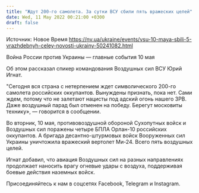 ```yaml
---
title: "Ждут 200-го самолета. За сутки ВСУ сбили пять вражеских целей"
date: Wed, 11 May 2022 00:21:00 +0300
draft: false
---
```

Источник: Новое Время https://nv.ua/ukraine/events/vsu-10-maya-sbili-5-vrazhdebnyh-celey-novosti-ukrainy-50241082.html


Война России против Украины — главные события 10 мая

Об этом рассказал спикер командования Воздушных сил ВСУ Юрий Игнат.

"Сегодня вся страна с нетерпением ждет символического 200-го самолета российских оккупантов. Вынуждены признать, пока нет. Сами ждем, потому что не залетают нацисты под адский огонь нашего ЗРВ. Даже воздушный парад был отменен на победу. Берегут московиты технику», — говорится в сообщении.

Во вторник, 10 мая, противовоздушной обороной Сухопутных войск и Воздушных сил поражены четыре БПЛА Орлан-10 российских оккупантов. А бригада десантно-штурмовых войск Вооруженных сил Украины уничтожила вражеский вертолет Ми-24. Всего пять воздушных целей.

Игнат добавил, что авиация Воздушных сил на разных направлениях продолжает наносить врагу огневые удары с воздуха, поддерживая боевые действия наземных войск.

Присоединяйтесь к нам в соцсетях Facebook, Telegram и Instagram.
